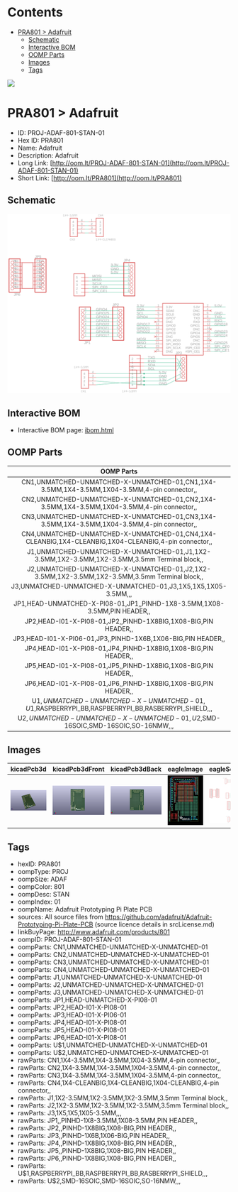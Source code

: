 



Contents
========

* [PRA801 > Adafruit](#pra801--adafruit)
	* [Schematic](#schematic)
	* [Interactive BOM](#interactive-bom)
	* [OOMP Parts](#oomp-parts)
	* [Images](#images)
	* [Tags](#tags)
  
![][im]
# PRA801 > Adafruit

- ID: PROJ-ADAF-801-STAN-01
- Hex ID: PRA801
- Name: Adafruit
- Description: Adafruit
- Long Link: [http://oom.lt/PROJ-ADAF-801-STAN-01](http://oom.lt/PROJ-ADAF-801-STAN-01)
- Short Link: [http://oom.lt/PRA801](http://oom.lt/PRA801)

## Schematic
  
[![schem](eagleSchemImage.png)](eagleSchemImage.png)
## Interactive BOM

- Interactive BOM page: [ibom.html](https://htmlpreview.github.io/?https://github.com/oomlout/oomlout_OOMP_projects/blob/main/PROJ-ADAF-801-STAN-01/kicad/bom/ibom.html)

## OOMP Parts
  

|OOMP Parts|
| :---: |
|CN1,UNMATCHED-UNMATCHED-X-UNMATCHED-01,CN1,1X4-3.5MM,1X4-3.5MM,1X04-3.5MM,4-pin connector,,|
|CN2,UNMATCHED-UNMATCHED-X-UNMATCHED-01,CN2,1X4-3.5MM,1X4-3.5MM,1X04-3.5MM,4-pin connector,,|
|CN3,UNMATCHED-UNMATCHED-X-UNMATCHED-01,CN3,1X4-3.5MM,1X4-3.5MM,1X04-3.5MM,4-pin connector,,|
|CN4,UNMATCHED-UNMATCHED-X-UNMATCHED-01,CN4,1X4-CLEANBIG,1X4-CLEANBIG,1X04-CLEANBIG,4-pin connector,,|
|J1,UNMATCHED-UNMATCHED-X-UNMATCHED-01,J1,1X2-3.5MM,1X2-3.5MM,1X2-3.5MM,3.5mm Terminal block,,|
|J2,UNMATCHED-UNMATCHED-X-UNMATCHED-01,J2,1X2-3.5MM,1X2-3.5MM,1X2-3.5MM,3.5mm Terminal block,,|
|J3,UNMATCHED-UNMATCHED-X-UNMATCHED-01,J3,1X5,1X5,1X05-3.5MM,,,|
|JP1,HEAD-UNMATCHED-X-PI08-01,JP1,,PINHD-1X8-3.5MM,1X08-3.5MM,PIN HEADER,,|
|JP2,HEAD-I01-X-PI08-01,JP2,,PINHD-1X8BIG,1X08-BIG,PIN HEADER,,|
|JP3,HEAD-I01-X-PI06-01,JP3,,PINHD-1X6B,1X06-BIG,PIN HEADER,,|
|JP4,HEAD-I01-X-PI08-01,JP4,,PINHD-1X8BIG,1X08-BIG,PIN HEADER,,|
|JP5,HEAD-I01-X-PI08-01,JP5,,PINHD-1X8BIG,1X08-BIG,PIN HEADER,,|
|JP6,HEAD-I01-X-PI08-01,JP6,,PINHD-1X8BIG,1X08-BIG,PIN HEADER,,|
|U$1,UNMATCHED-UNMATCHED-X-UNMATCHED-01,U$1,RASPBERRYPI_BB,RASPBERRYPI_BB,RASBERRYPI_SHIELD,,,|
|U$2,UNMATCHED-UNMATCHED-X-UNMATCHED-01,U$2,SMD-16SOIC,SMD-16SOIC,SO-16NMW,,,|

## Images
  
  

|kicadPcb3d|kicadPcb3dFront|kicadPcb3dBack|eagleImage|eagleSchemImage|
| :---: | :---: | :---: | :---: | :---: |
|[![kicadPcb3d](kicadPcb3d_140.png)](kicadPcb3d.png)|[![kicadPcb3dFront](kicadPcb3dFront_140.png)](kicadPcb3dFront.png)|[![kicadPcb3dBack](kicadPcb3dBack_140.png)](kicadPcb3dBack.png)|[![eagleImage](eagleImage_140.png)](eagleImage.png)|[![eagleSchemImage](eagleSchemImage_140.png)](eagleSchemImage.png)|

## Tags

- hexID: PRA801
- oompType: PROJ
- oompSize: ADAF
- oompColor: 801
- oompDesc: STAN
- oompIndex: 01
- oompName: Adafruit Prototyping Pi Plate PCB
- sources: All source files from https://github.com/adafruit/Adafruit-Prototyping-Pi-Plate-PCB (source licence details in srcLicense.md)
- linkBuyPage: http://www.adafruit.com/products/801
- oompID: PROJ-ADAF-801-STAN-01
- oompParts: CN1,UNMATCHED-UNMATCHED-X-UNMATCHED-01
- oompParts: CN2,UNMATCHED-UNMATCHED-X-UNMATCHED-01
- oompParts: CN3,UNMATCHED-UNMATCHED-X-UNMATCHED-01
- oompParts: CN4,UNMATCHED-UNMATCHED-X-UNMATCHED-01
- oompParts: J1,UNMATCHED-UNMATCHED-X-UNMATCHED-01
- oompParts: J2,UNMATCHED-UNMATCHED-X-UNMATCHED-01
- oompParts: J3,UNMATCHED-UNMATCHED-X-UNMATCHED-01
- oompParts: JP1,HEAD-UNMATCHED-X-PI08-01
- oompParts: JP2,HEAD-I01-X-PI08-01
- oompParts: JP3,HEAD-I01-X-PI06-01
- oompParts: JP4,HEAD-I01-X-PI08-01
- oompParts: JP5,HEAD-I01-X-PI08-01
- oompParts: JP6,HEAD-I01-X-PI08-01
- oompParts: U$1,UNMATCHED-UNMATCHED-X-UNMATCHED-01
- oompParts: U$2,UNMATCHED-UNMATCHED-X-UNMATCHED-01
- rawParts: CN1,1X4-3.5MM,1X4-3.5MM,1X04-3.5MM,4-pin connector,,
- rawParts: CN2,1X4-3.5MM,1X4-3.5MM,1X04-3.5MM,4-pin connector,,
- rawParts: CN3,1X4-3.5MM,1X4-3.5MM,1X04-3.5MM,4-pin connector,,
- rawParts: CN4,1X4-CLEANBIG,1X4-CLEANBIG,1X04-CLEANBIG,4-pin connector,,
- rawParts: J1,1X2-3.5MM,1X2-3.5MM,1X2-3.5MM,3.5mm Terminal block,,
- rawParts: J2,1X2-3.5MM,1X2-3.5MM,1X2-3.5MM,3.5mm Terminal block,,
- rawParts: J3,1X5,1X5,1X05-3.5MM,,,
- rawParts: JP1,,PINHD-1X8-3.5MM,1X08-3.5MM,PIN HEADER,,
- rawParts: JP2,,PINHD-1X8BIG,1X08-BIG,PIN HEADER,,
- rawParts: JP3,,PINHD-1X6B,1X06-BIG,PIN HEADER,,
- rawParts: JP4,,PINHD-1X8BIG,1X08-BIG,PIN HEADER,,
- rawParts: JP5,,PINHD-1X8BIG,1X08-BIG,PIN HEADER,,
- rawParts: JP6,,PINHD-1X8BIG,1X08-BIG,PIN HEADER,,
- rawParts: U$1,RASPBERRYPI_BB,RASPBERRYPI_BB,RASBERRYPI_SHIELD,,,
- rawParts: U$2,SMD-16SOIC,SMD-16SOIC,SO-16NMW,,,



[im]: kicadPcb3d_450.png
